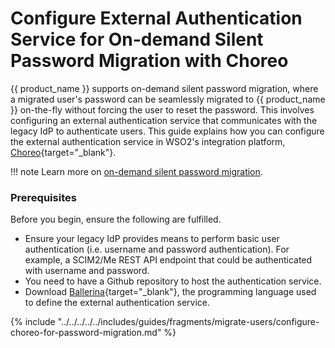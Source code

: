 # Configure External Authentication Service for On-demand Silent Password Migration with Choreo

{{ product_name }} supports on-demand silent password migration, where a migrated user's password can be seamlessly migrated to {{ product_name }} on-the-fly without forcing the user to reset the password. This involves configuring an external authentication service that communicates with the legacy IdP to authenticate users. This guide explains how you can configure the external authentication service in WSO2's integration platform, [Choreo](https://wso2.com/choreo/){target="_blank"}.

!!! note
    Learn more on [on-demand silent password migration]({{base_path}}/guides/users/migrate-users/migrate-passwords/).

### Prerequisites

Before you begin, ensure the following are fulfilled.

- Ensure your legacy IdP provides means to perform basic user authentication (i.e. username and password authentication). For example, a SCIM2/Me REST API endpoint that could be authenticated with username and password.
- You need to have a Github repository to host the authentication service.
- Download [Ballerina](https://ballerina.io/downloads/){target="_blank"}, the programming language used to define the external authentication service.

{% include "../../../../../includes/guides/fragments/migrate-users/configure-choreo-for-password-migration.md" %}
